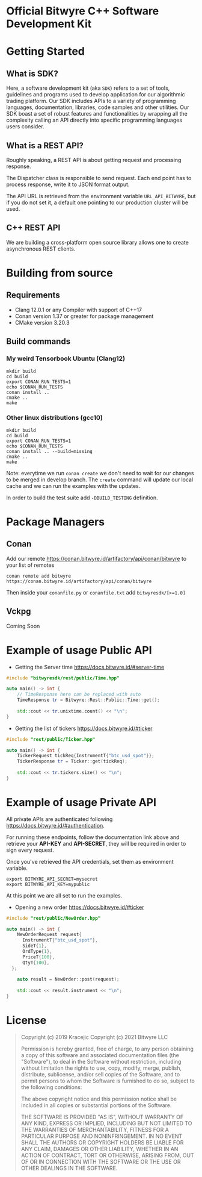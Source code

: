 # Official Bitwyre C++ Software Development Kit

# Getting Started

## What is SDK? 

Here, a software development kit (aka `SDK`) refers to a set of tools, guidelines
and programs used to develop application for our algorithmic trading platform.
Our SDK includes APIs to a variety of programming languages, documentation, libraries, code samples
and other utilities. Our SDK boast a set of robust features and functionalities by wrapping
all the complexity calling an API directly into specific programming languages users consider.

## What is a REST API?
Roughly speaking, a REST API is about getting request and processing response.

The Dispatcher class is responsible to send request. Each end point has to process response, write it to JSON format output.

The API URL is retrieved from the environment variable `URL_API_BITWYRE`, but if you do not set it, a default one
pointing to our production cluster will be used.

## C++ REST API
We are building a cross-platform open source library allows one to create asynchronous REST clients.

# Building from source 

## Requirements

- Clang 12.0.1 or any Compiler with support of C++17
- Conan version 1.37 or greater for package management
- CMake version 3.20.3

## Build commands

### My weird Tensorbook Ubuntu (Clang12)
```shell
mkdir build
cd build
export CONAN_RUN_TESTS=1
echo $CONAN_RUN_TESTS
conan install .. 
cmake .. 
make
```
### Other linux distributions (gcc10)

```shell
mkdir build
cd build
export CONAN_RUN_TESTS=1
echo $CONAN_RUN_TESTS
conan install .. --build=missing
cmake .. 
make
```

Note: everytime we run `conan create` we don't need to wait for our changes to be merged in develop branch.
The `create` command will update our local cache and we can run the examples with the updates.

In order to build the test suite add `-DBUILD_TESTING` definition.

# Package Managers 

## Conan 

Add our remote https://conan.bitwyre.id/artifactory/api/conan/bitwyre to your list of remotes

```
conan remote add bitwyre  https://conan.bitwyre.id/artifactory/api/conan/bitwyre
```

Then inside your `conanfile.py` or `conanfile.txt` add `bitwyresdk/[>=1.0]`

## Vckpg 

Coming Soon 

# Example of usage Public API

- Getting the Server time https://docs.bitwyre.id/#server-time

```c++
#include "bitwyresdk/rest/public/Time.hpp"

auto main() -> int {
    // TimeResponse here can be replaced with auto
    TimeResponse tr = Bitwyre::Rest::Public::Time::get();
    
    std::cout << tr.unixtime.count() << "\n";
}
```

- Getting the list of tickers https://docs.bitwyre.id/#ticker

```c++
#include "rest/public/Ticker.hpp"

auto main() -> int {
    TickerRequest tickReq{InstrumentT{"btc_usd_spot"}};
    TickerResponse tr = Ticker::get(tickReq);
    
    std::cout << tr.tickers.size() << "\n";
}
```

# Example of usage Private API

All private APIs are authenticated following https://docs.bitwyre.id/#authentication.

For running these endpoints, follow the documentation link above and retrieve your **API-KEY** and **API-SECRET**, they will be
required in order to sign every request.

Once you've retrieved the API credentials, set them as environment variable.

```shell
export BITWYRE_API_SECRET=mysecret
export BITWYRE_API_KEY=mypublic
```

At this point we are all set to run the examples.

- Opening a new order https://docs.bitwyre.id/#ticker

```c++
#include "rest/public/NewOrder.hpp"

auto main() -> int {
    NewOrderRequest request{
      InstrumentT{"btc_usd_spot"},
      SideT{1},
      OrdType{1},
      PriceT{100},
      QtyT{100},
  };
    
    auto result = NewOrder::post(request);
    
    std::cout << result.instrument << "\n";
}
```

# License

> Copyright (c) 2019 Kracejic
> Copyright (c) 2021 Bitwyre LLC
>
> Permission is hereby granted, free of charge, to any person obtaining a copy of this software and associated documentation files (the "Software"), to deal in the Software without restriction, including without limitation the rights to use, copy, modify, merge, publish, distribute, sublicense, and/or sell copies of the Software, and to permit persons to whom the Software is furnished to do so, subject to the following conditions:
>
> The above copyright notice and this permission notice shall be included in all copies or substantial portions of the Software.
>
> THE SOFTWARE IS PROVIDED "AS IS", WITHOUT WARRANTY OF ANY KIND, EXPRESS OR IMPLIED, INCLUDING BUT NOT LIMITED TO THE WARRANTIES OF MERCHANTABILITY, FITNESS FOR A PARTICULAR PURPOSE AND NONINFRINGEMENT. IN NO EVENT SHALL THE AUTHORS OR COPYRIGHT HOLDERS BE LIABLE FOR ANY CLAIM, DAMAGES OR OTHER LIABILITY, WHETHER IN AN ACTION OF CONTRACT, TORT OR OTHERWISE, ARISING FROM, OUT OF OR IN CONNECTION WITH THE SOFTWARE OR THE USE OR OTHER DEALINGS IN THE SOFTWARE.
